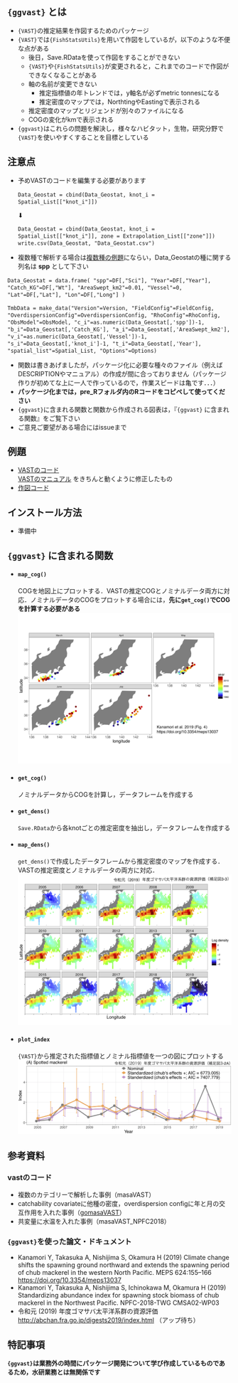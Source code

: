 ## `{ggvast}` とは
* `{VAST}`の推定結果を作図するためのパッケージ
* `{VAST}`では`{FishStatsUtils}`を用いて作図をしているが，以下のような不便な点がある
  * 後日，Save.RDataを使って作図をすることができない
  * `{VAST}`や`{FishStatsUtils}`が変更されると，これまでのコードで作図ができなくなることがある
  * 軸の名前が変更できない
    * 推定指標値の年トレンドでは，y軸名が必ずmetric tonnesになる
    * 推定密度のマップでは，NorthtingやEastingで表示される
  * 推定密度のマップとリジェンドが別々のファイルになる
  * COGの変化がkmで表示される    
* `{ggvast}`はこれらの問題を解決し，様々なハビタット，生物，研究分野で`{VAST}`を使いやすくすることを目標としている

## 注意点
* 予めVASTのコードを編集する必要があります
  ```
  Data_Geostat = cbind(Data_Geostat, knot_i = Spatial_List[["knot_i"]])
  ```

  ⬇︎

  ```
  Data_Geostat = cbind(Data_Geostat, knot_i = Spatial_List[["knot_i"]], zone = Extrapolation_List[["zone"]])
  write.csv(Data_Geostat, "Data_Geostat.csv")
  ```
* 複数種で解析する場合は[複数種の例題](https://github.com/James-Thorson-NOAA/VAST/blob/master/deprecated_examples/VAST--multispecies_example.Rmd)にならい，Data_Geostatの種に関する列名は **spp** として下さい
```
Data_Geostat = data.frame( "spp"=DF[,"Sci"], "Year"=DF[,"Year"], "Catch_KG"=DF[,"Wt"], "AreaSwept_km2"=0.01, "Vessel"=0, "Lat"=DF[,"Lat"], "Lon"=DF[,"Long"] )
```
```
TmbData = make_data("Version"=Version, "FieldConfig"=FieldConfig, "OverdispersionConfig"=OverdispersionConfig, "RhoConfig"=RhoConfig, "ObsModel"=ObsModel, "c_i"=as.numeric(Data_Geostat[,'spp'])-1, "b_i"=Data_Geostat[,'Catch_KG'], "a_i"=Data_Geostat[,'AreaSwept_km2'], "v_i"=as.numeric(Data_Geostat[,'Vessel'])-1, "s_i"=Data_Geostat[,'knot_i']-1, "t_i"=Data_Geostat[,'Year'], "spatial_list"=Spatial_List, "Options"=Options)
```

* 関数は書きあげましたが，パッケージ化に必要な種々のファイル（例えばDESCRIPTIONやマニュアル）の作成が間に合っておりません（パッケージ作りが初めてな上に一人で作っているので，作業スピードは亀です．．．）
* **パッケージ化までは，pre_Rフォルダ内のRコードをコピペして使ってください**
* `{ggvast}`に含まれる関数と関数から作成される図表は，『`{ggvast}` に含まれる関数』をご覧下さい
* ご意見ご要望がある場合にはissueまで

## 例題
* [VASTのコード](https://gist.github.com/Yuki-Kanamori/42d04d6235170f27e6d7dfce589722a2)    
    [VASTのマニュアル](https://github.com/James-Thorson-NOAA/VAST/blob/master/deprecated_examples/VAST--single-species_example.Rmd) をきちんと動くように修正したもの
* [作図コード](url)

## インストール方法
* 準備中

## `{ggvast}` に含まれる関数
* #### `map_cog()`   
  COGを地図上にプロットする．VASTの推定COGとノミナルデータ両方に対応．ノミナルデータのCOGをプロットする場合には，**先に`get_cog()`でCOGを計算する必要がある**
![map_cog](figures/meps_fig4.png)
* #### `get_cog()`    
  ノミナルデータからCOGを計算し，データフレームを作成する
* #### `get_dens()`    
  `Save.RData`から各knotごとの推定密度を抽出し，データフレームを作成する
* #### `map_dens()`    
  `get_dens()`で作成したデータフレームから推定密度のマップを作成する．VASTの推定密度とノミナルデータの両方に対応．
![map_dens](figures/stock_asessment_fig33.png)
* #### `plot_index`    
  `{VAST}`から推定された指標値とノミナル指標値を一つの図にプロットする
![map_dens](figures/stock_asessment_fig32.png)

## 参考資料
### vastのコード
* 複数のカテゴリーで解析した事例（masaVAST）
* catchability covariateに他種の密度，overdispersion configに年と月の交互作用を入れた事例（[gomasaVAST](https://github.com/Yuki-Kanamori/gomasaVAST)）
* 共変量に水温を入れた事例（masaVAST_NPFC2018）

### `{ggvast}`を使った論文・ドキュメント
* Kanamori Y, Takasuka A, Nishijima S, Okamura H (2019) Climate change shifts the spawning ground northward and extends the spawning period of chub mackerel in the western North Pacific. MEPS 624:155–166
https://doi.org/10.3354/meps13037
* Kanamori Y, Takasuka A, Nishijima S, Ichinokawa M, Okamura H (2019) Standardizing abundance index for spawning stock biomass of chub mackerel in the Northwest Pacific. NPFC-2018-TWG CMSA02-WP03
* 令和元 (2019) 年度ゴマサバ太平洋系群の資源評価    
http://abchan.fra.go.jp/digests2019/index.html （アップ待ち）



## 特記事項
**`{ggvast}`は業務外の時間にパッケージ開発について学び作成しているものであるため，水研業務とは無関係です**
